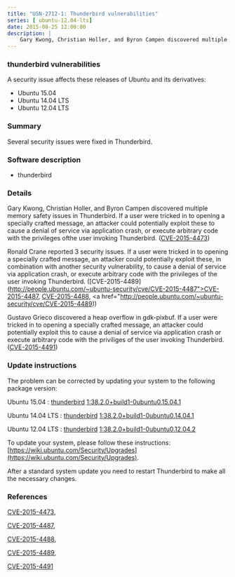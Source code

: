 ```yaml
---
title: "USN-2712-1: Thunderbird vulnerabilities"
series: [ ubuntu-12.04-lts]
date: 2015-08-25 12:00:00
description: |
    Gary Kwong, Christian Holler, and Byron Campen discovered multiple memory safety issues in Thunderbird. If a user were tricked in to opening a specially crafted message, an attacker could potentially exploit these to cause a denial of service via application crash, or execute arbitrary code with the privileges ofthe user invoking Thunderbird. ([CVE-2015-4473](http://people.ubuntu.com/~ubuntu-security/cve/CVE-2015-4473))
--- 
```

 
 


### thunderbird vulnerabilities

A security issue affects these releases of Ubuntu and its derivatives:

* Ubuntu 15.04
* Ubuntu 14.04 LTS
* Ubuntu 12.04 LTS

### Summary

Several security issues were fixed in Thunderbird. 

### Software description

* thunderbird 

### Details

Gary Kwong, Christian Holler, and Byron Campen discovered multiple memory safety issues in Thunderbird. If a user were tricked in to opening a specially crafted message, an attacker could potentially exploit these to cause a denial of service via application crash, or execute arbitrary code with the privileges ofthe user invoking Thunderbird. ([CVE-2015-4473](http://people.ubuntu.com/~ubuntu-security/cve/CVE-2015-4473))

Ronald Crane reported 3 security issues. If a user were tricked in to opening a specially crafted message, an attacker could potentially exploit these, in combination with another security vulnerability, to cause a denial of service via application crash, or execute arbitrary code with the privileges of the user invoking Thunderbird. ([CVE-2015-4489](http://people.ubuntu.com/~ubuntu-security/cve/CVE-2015-4487">CVE-2015-4487</a>, <a href="http://people.ubuntu.com/~ubuntu-security/cve/CVE-2015-4488">CVE-2015-4488</a>, <a href="http://people.ubuntu.com/~ubuntu-security/cve/CVE-2015-4489))

Gustavo Grieco discovered a heap overflow in gdk-pixbuf. If a user were tricked in to opening a specially crafted message, an attacker could potentially exploit this to cause a denial of service via application crash or execute arbitrary code with the priviliges of the user invoking Thunderbird. ([CVE-2015-4491](http://people.ubuntu.com/~ubuntu-security/cve/CVE-2015-4491)) 

### Update instructions

The problem can be corrected by updating your system to the following package version:

Ubuntu 15.04
 : [thunderbird](https://launchpad.net/ubuntu/+source/thunderbird) <span> [1:38.2.0+build1-0ubuntu0.15.04.1](https://launchpad.net/ubuntu/+source/thunderbird/1:38.2.0+build1-0ubuntu0.15.04.1) </span> 

Ubuntu 14.04 LTS
 : [thunderbird](https://launchpad.net/ubuntu/+source/thunderbird) <span> [1:38.2.0+build1-0ubuntu0.14.04.1](https://launchpad.net/ubuntu/+source/thunderbird/1:38.2.0+build1-0ubuntu0.14.04.1) </span> 

Ubuntu 12.04 LTS
 : [thunderbird](https://launchpad.net/ubuntu/+source/thunderbird) <span> [1:38.2.0+build1-0ubuntu0.12.04.2](https://launchpad.net/ubuntu/+source/thunderbird/1:38.2.0+build1-0ubuntu0.12.04.2) </span> 

To update your system, please follow these instructions: [https://wiki.ubuntu.com/Security/Upgrades](https://wiki.ubuntu.com/Security/Upgrades).

After a standard system update you need to restart Thunderbird to make all the necessary changes. 

### References

 
 [CVE-2015-4473](http://people.ubuntu.com/~ubuntu-security/cve/CVE-2015-4473), 

 [CVE-2015-4487](http://people.ubuntu.com/~ubuntu-security/cve/CVE-2015-4487), 

 [CVE-2015-4488](http://people.ubuntu.com/~ubuntu-security/cve/CVE-2015-4488), 

 [CVE-2015-4489](http://people.ubuntu.com/~ubuntu-security/cve/CVE-2015-4489), 

 [CVE-2015-4491](http://people.ubuntu.com/~ubuntu-security/cve/CVE-2015-4491)
 

